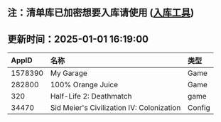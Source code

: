 ## 注：清单库已加密想要入库请使用 ([入库工具](https://github.com/BlankTMing/ManifestAutoUpdate/releases))

## 更新时间：2025-01-01 16:19:00
| AppID | 名称 | 类型  |
| :-------------------- | :----------------------------- | :----------- |
| 1578390 | My Garage| Game |
| 282800 | 100% Orange Juice| Game |
| 320 | Half-Life 2: Deathmatch| game |
| 34470 | Sid Meier's Civilization IV: Colonization| Config |
